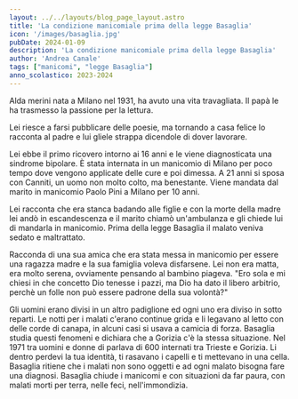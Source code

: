 ```yaml
---
layout: ../../layouts/blog_page_layout.astro
title: 'La condizione manicomiale prima della legge Basaglia'
icon: '/images/basaglia.jpg'
pubDate: 2024-01-09
description: 'La condizione manicomiale prima della legge Basaglia'
author: 'Andrea Canale'
tags: ["manicomi", "legge Basaglia"]
anno_scolastico: 2023-2024
---
```


Alda merini nata a Milano nel 1931, ha avuto una vita travagliata.
Il papà le ha trasmesso la passione per la lettura.


Lei riesce a farsi pubblicare delle poesie, ma tornando a casa felice
lo racconta al padre e lui gliele strappa dicendole di dover lavorare.

Lei ebbe il primo ricovero intorno ai 16 anni e le viene diagnosticata
una sindrome bipolare. È stata internata in un manicomio di Milano
per poco tempo dove vengono applicate delle cure e poi dimessa.
A 21 anni si sposa con Canniti, un uomo non molto colto, ma benestante.
Viene mandata dal marito in manicomio Paolo Pini a Milano per 10 anni.


Lei racconta che era stanca badando alle figlie e con la morte della madre lei
andò in escandescenza e il marito chiamò un'ambulanza e gli chiede lui di mandarla in manicomio.
Prima della legge Basaglia il malato veniva sedato e maltrattato.


Racconda di una sua amica che era stata messa in manicomio per essere una ragazza madre e la sua famiglia
voleva disfarsene. Lei non era matta, era molto serena, ovviamente pensando al bambino piageva.
"Ero sola e mi chiesi in che concetto Dio tenesse i pazzi, ma Dio ha dato il libero arbitrio,
perchè un folle non può essere padrone della sua volontà?"

Gli uomini erano divisi in un altro padiglione ed ogni uno era diviso in sotto reparti.
Le notti per i malati c'erano continue grida e li legavano al letto con delle corde di canapa,
in alcuni casi si usava a camicia di forza.
Basaglia studia questi fenomeni e dichiara che a Gorizia c'è la stessa situazione.
Nel 1971 tra uomini e donne di parlava di 600 internati tra Trieste e Gorizia.
Li dentro perdevi la tua identità, ti rasavano i capelli e ti mettevano in una cella.
Basaglia ritiene che i malati non sono oggetti e ad ogni malato bisogna fare una diagnosi.
Basaglia chiude i manicomi e con situazioni da far paura, con malati morti per terra, nelle feci, nell'immondizia.

